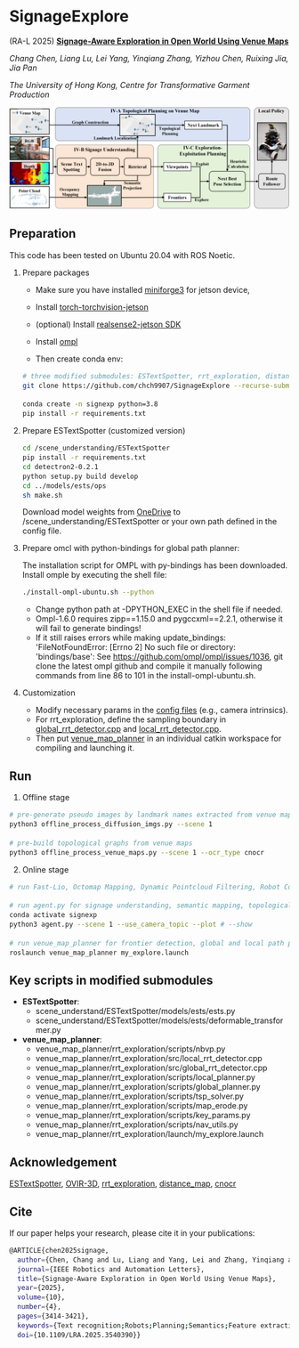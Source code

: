 # SignageExplore
(RA-L 2025) [**Signage-Aware Exploration in Open World Using Venue Maps**](https://arxiv.org/pdf/2410.10143)

*Chang Chen, Liang Lu, Lei Yang, Yinqiang Zhang, Yizhou Chen, Ruixing Jia, Jia Pan*

*The University of Hong Kong, Centre for Transformative Garment Production*

![framework](framework/framework.png)

## Preparation
This code has been tested on Ubuntu 20.04 with ROS Noetic.


1. Prepare packages
     - Make sure you have installed [miniforge3](https://github.com/conda-forge/miniforge?tab=readme-ov-file) for jetson device,

    - Install [torch-torchvision-jetson](https://forums.developer.nvidia.com/t/pytorch-for-jetson/72048)  
    - (optional) Install [realsense2-jetson SDK](https://github.com/IntelRealSense/librealsense/blob/master/doc/installation_jetson.md)  
    - Install [ompl](https://ompl.kavrakilab.org/core/installation.html)  
    - Then create conda env:
    ```bash
    # three modified submodules: ESTextSpotter, rrt_exploration, distance_map
    git clone https://github.com/chch9907/SignageExplore --recurse-submodules
    
    conda create -n signexp python=3.8
    pip install -r requirements.txt
    ```

2. Prepare ESTextSpotter (customized version)
    ```bash
    cd /scene_understanding/ESTextSpotter
    pip install -r requirements.txt
    cd detectron2-0.2.1
    python setup.py build develop
    cd ../models/ests/ops
    sh make.sh
    ```
    Download model weights from [OneDrive](https://1drv.ms/u/s!AotJrudtBr-K70dUc3W3ly1KI-zZ?e=ed6Drt) to /scene_understanding/ESTextSpotter or your own path defined in the config file.


3. Prepare omcl with python-bindings for global path planner:  

    The installation script for OMPL with py-bindings has been downloaded. Install omple by executing the shell file:
    ``` bash
    ./install-ompl-ubuntu.sh --python 
    ```
    
    - Change python path at -DPYTHON_EXEC in the shell file if needed.  
    - Ompl-1.6.0 requires zipp==1.15.0 and pygccxml==2.2.1, otherwise it will fail to generate bindings!  
    - If it still raises errors while making update_bindings: 'FileNotFoundError: [Errno 2] No such file or directory: 'bindings/base':
    See https://github.com/ompl/ompl/issues/1036, git clone the latest ompl github and compile it manually following commands from line 86 to 101 in the install-ompl-ubuntu.sh.

4. Customization
    - Modify necessary params in the [config files](config/scene1.yaml) (e.g., camera intrinsics).
    - For rrt_exploration, define the sampling boundary in [global_rrt_detector.cpp](venue_map_planner/rrt_exploration/src/global_rrt_detector.cpp) and [local_rrt_detector.cpp](venue_map_planner/rrt_exploration/src/local_rrt_detector.cpp). 
    - Then put [venue_map_planner](venue_map_planner) in an individual catkin workspace for compiling and launching it.
    



## Run

1. Offline stage
```bash
# pre-generate pseudo images by landmark names extracted from venue maps
python3 offline_process_diffusion_imgs.py --scene 1

# pre-build topological graphs from venue maps
python3 offline_process_venue_maps.py --scene 1 --ocr_type cnocr

```

2. Online stage
```bash
# run Fast-Lio, Octomap Mapping, Dynamic Pointcloud Filtering, Robot Control, local policy

# run agent.py for signage understanding, semantic mapping, topological localization and planning
conda activate signexp
python3 agent.py --scene 1 --use_camera_topic --plot # --show

# run venue_map_planner for frontier detection, global and local path planning
roslaunch venue_map_planner my_explore.launch
```
## Key scripts in modified submodules
- **ESTextSpotter**: 
  - scene_understand/ESTextSpotter/models/ests/ests.py
  - scene_understand/ESTextSpotter/models/ests/deformable_transformer.py
- **venue_map_planner**: 
  - venue_map_planner/rrt_exploration/scripts/nbvp.py
  - venue_map_planner/rrt_exploration/src/local_rrt_detector.cpp
  - venue_map_planner/rrt_exploration/src/global_rrt_detector.cpp
  - venue_map_planner/rrt_exploration/scripts/local_planner.py
  - venue_map_planner/rrt_exploration/scripts/global_planner.py
  - venue_map_planner/rrt_exploration/scripts/tsp_solver.py
  - venue_map_planner/rrt_exploration/scripts/map_erode.py
  - venue_map_planner/rrt_exploration/scripts/key_params.py
  - venue_map_planner/rrt_exploration/scripts/nav_utils.py
  - venue_map_planner/rrt_exploration/launch/my_explore.launch

## Acknowledgement
[<u>ESTextSpotter</u>](https://github.com/chch9907/ESTextSpotter), [<u>OVIR-3D</u>](https://github.com/shiyoung77/OVIR-3D), [<u>rrt_exploration</u>](https://github.com/hasauino/rrt_exploration), [<u>distance_map</u>](https://github.com/artivis/distance_map), [<u>cnocr</u>](https://github.com/breezedeus/CnOCR)


## Cite
If our paper helps your research, please cite it in your publications:
```bash
@ARTICLE{chen2025signage,
  author={Chen, Chang and Lu, Liang and Yang, Lei and Zhang, Yinqiang and Chen, Yizhou and Jia, Ruixing and Pan, Jia},
  journal={IEEE Robotics and Automation Letters}, 
  title={Signage-Aware Exploration in Open World Using Venue Maps}, 
  year={2025},
  volume={10},
  number={4},
  pages={3414-3421},
  keywords={Text recognition;Robots;Planning;Semantics;Feature extraction;Navigation;Three-dimensional displays;Shape;Location awareness;Image recognition;Autonomous agents;semantic scene understanding;mapping;planning under uncertainty},
  doi={10.1109/LRA.2025.3540390}}
```
